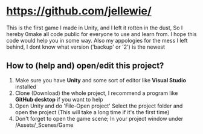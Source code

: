 # https://github.com/jellewie/

This is the first game I made in Unity, and I left it rotten in the dust, So I hereby 0make all code public for everyone to use and learn from. I hope this code would help you in some way.
Also my appologies for the mess I left behind, I dont know what version ('backup' or '2') is the newest



## How to (help and) open/edit this project?
1) Make sure you have __Unity__ and some sort of editor like __Visual Studio__ installed
2) Clone (Download) the whole project, I recommend a program like __GitHub desktop__ if you want to help
3) Open Unity and do 'File-Open project' Select the project folder and open the project (This will take a long time if it's the first time)
4) Don't forget to open the game scene; In your project window under /Assets/_Scenes/Game
